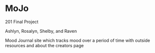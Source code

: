 # MoJo
201 Final Project

Ashlyn, Rosalyn, Shelby, and Raven

Mood Journal site which tracks mood over a period of time with outside resources and about the creators page
